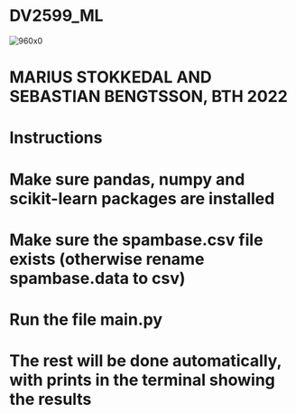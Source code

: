 # DV2599_ML
![960x0](https://user-images.githubusercontent.com/74674937/199526912-c8c1c70f-4cbd-4685-b3c0-424a8a00318a.jpg)

# MARIUS STOKKEDAL AND SEBASTIAN BENGTSSON, BTH 2022

# Instructions
# Make sure pandas, numpy and scikit-learn packages are installed
# Make sure the spambase.csv file exists (otherwise rename spambase.data to csv)
# Run the file main.py
# The rest will be done automatically, with prints in the terminal showing the results